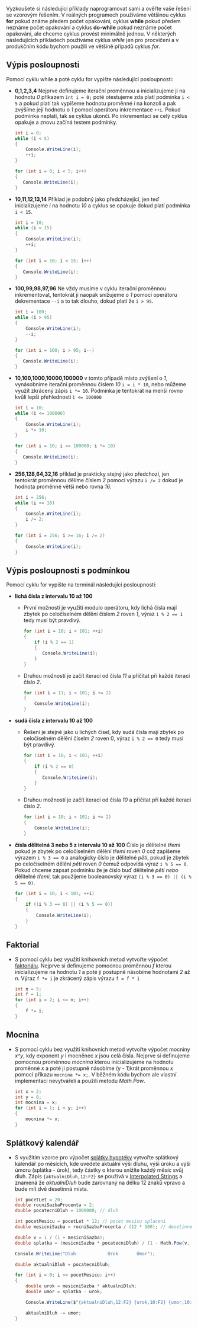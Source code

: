 Vyzkoušete si následující příklady naprogramovat sami a ověřte vaše řešení se vzorovým řešením. V reálných programech používáme většinou cyklus **for** pokud známe předem počet opakování, cyklus **while** pokud předem neznáme počet opakování a cyklus **do-while** pokud neznáme počet opakování, ale chceme cyklus provést minimálně jednou. V některých následujících příkladech používáme cyklus *while* jen pro procvičení a v produkčním kódu bychom použili ve většině případů cyklus *for*.

## Výpis posloupnosti
Pomocí cyklu while a poté cyklu for vypište následující posloupnosti:
  - **0,1,2,3,4** Nejprve definujeme iterační proměnnou a inicializujeme ji na hodnotu *0* příkazem ```int i = 0;``` poté otestujeme zda platí podmínka ```i < 5``` a pokud platí tak vypíšeme hodnotu proměnné *i* na konzoli a pak zvýšíme její hodnotu o *1* pomocí operátoru inkrementace  ```++i```. Pokud podmínka neplatí, tak se cyklus ukončí. Po inkrementaci se celý cyklus opakuje a znovu začíná testem podmínky. 

    ```c#
    int i = 0;
    while (i < 5)
    {
        Console.WriteLine(i);
        ++i;
    }
    ```
    ```c#
    for (int i = 0; i < 5; i++)
    {
       Console.WriteLine(i);
    }
    ```
    
  - **10,11,12,13,14** Příklad je podobný jako předcházející, jen teď inicializujeme *i* na hodnotu *10* a cyklus se opakuje dokud platí podmínka ```i < 15```.
    ```c#
    int i = 10;
    while (i < 15)
    {
        Console.WriteLine(i);
        ++i;
    }
    ```
    ```c#
    for (int i = 10; i < 15; i++)
    {
       Console.WriteLine(i);
    }
    ```

  - **100,99,98,97,96** Ne vždy musíme v cyklu iterační proměnnou inkrementovat, tentokrát ji naopak snižujeme o *1* pomocí operátoru dekrementace ```--i``` a to tak dlouho, dokud platí že ```i > 95```.
    ```c#
    int i = 100;
    while (i > 95)
    {
        Console.WriteLine(i);
        --i;
    }
    ``` 
    ```c#
    for (int i = 100; i > 95; i--)
    {
       Console.WriteLine(i);
    }
    ```
  - **10,100,1000,10000,100000** v tomto případě místo zvýšení o *1*, vynásobníme iterační proměnnou číslem *10* ```i = i * 10```, nebo můžeme využít zkrácený zápis ```i *= 10```. Podmínka je tentokrát na menší rovno kvůli lepší přehlednosti ```i <= 100000```
    ```c#
    int i = 10;
    while (i <= 100000)
    {
        Console.WriteLine(i);
        i *= 10;
    }
    ``` 
    ```c#
    for (int i = 10; i <= 100000; i *= 10)
    {
       Console.WriteLine(i);
    }
    ```
  - **256,128,64,32,16** příklad je prakticky stejný jako předchozí, jen tentokrát proměnnou dělíme číslem *2* pomocí výrazu ```i /= 2``` dokud je hodnota proměnné větší nebo rovna *16*.
    ```c#
    int i = 256;
    while (i >= 16)
    {
        Console.WriteLine(i);
        i /= 2;
    }  
    ``` 
    ```c#
    for (int i = 256; i >= 16; i /= 2)
    {
        Console.WriteLine(i);
    }
    ```
## Výpis posloupnosti s podmínkou 
Pomocí cyklu for vypište na terminál následující posloupnosti:
  - **lichá čísla z intervalu 10 až 100** 
      - První možností je využití modulo operátoru, kdy lichá čísla mají zbytek po celočíselném dělění číslem *2* roven *1*, výraz ```i % 2 == 1``` tedy musí být pravdivý.
        ```c#
        for (int i = 10; i < 101; ++i)
        {
            if (i % 2 == 1)
            {
               Console.WriteLine(i);
            }
        }
        ```
      - Druhou možností je začít iteraci od čísla *11* a přičítat při každé iteraci číslo *2*.
        ```c#
        for (int i = 11; i < 101; i += 2)
        {
            Console.WriteLine(i);
        }
        ```
  - **sudá čísla z intervalu 10 až 100** 
      - Řešení je stejné jako u lichých čísel, kdy sudá čísla mají zbytek po celočíselném dělění číselm *2* roven 0, výraz ```i % 2 == 0``` tedy musí být pravdivý.
        ```c#
        for (int i = 10; i < 101; ++i)
        {
            if (i % 2 == 0)
            {
               Console.WriteLine(i);
            }
        }
        ```
      - Druhou možností je začít iteraci od čísla *10* a přičítat při každé iteraci číslo *2*.
        ```c#
        for (int i = 10; i < 101; i += 2)
        {
            Console.WriteLine(i);
        }
        ```
     
  - **čísla dělitelná 3 nebo 5 z intervalu 10 až 100** Číslo je dělitelné *třemi* pokud je zbytek po celočíselném dělění *třemi* roven *0* což zapíšeme výrazem ```i % 3 == 0``` a analogicky číslo je dělitelné *pěti*, pokud je zbytek po celočíselném dělění *pěti* roven *0* čemuž odpovídá výraz ```i % 5 == 0```. Pokud chceme zapsat podmínku že je číslo buď dělitelné *pěti* *nebo* dělitelné *třemi*, tak použijeme booleanovský výraz ```(i % 3 == 0) || (i % 5 == 0)```.
    ```c#
    for (int i = 10; i < 101; ++i)
    {
        if ((i % 3 == 0) || (i % 5 == 0))
        {
            Console.WriteLine(i);
        }
    }
    ```
##  Faktorial
  - S pomocí cyklu bez využití knihovních metod vytvořte výpočet [faktoriálu](https://cs.wikipedia.org/wiki/Faktoriál). Nejprve si definujeme pomocnou proměnnou *f* kterou inicializujeme na hodnotu *1* a poté ji postupně násobíme hodnotami *2* až *n*. Výraz ```f *= i``` je zkrácený zápis výrazu ```f = f * i```

    ```c#
    int n = 5;
    int f = 1;
    for (int i = 2; i <= n; i++)
    {
        f *= i;
    }
    ```
##  Mocnina
  - S pomocí cyklu bez využití knihovních metod vytvořte výpočet mocniny *x^y*, kdy exponent *y* i mocněnec *x* jsou celá čísla.  Nejprve si definujeme pomocnou proměnnou *mocnina* kterou inicializujeme na hodnotu proměnné *x* a poté ji postupně násobíme (y - 1)krát proměnnou *x* pomocí příkazu ```mocnina *= x;```. V běžném kódu bychom ale vlastní implementaci nevytvářeli a použili metodu *Math.Pow*.

    ```c#
    int x = 2;
    int y = 8;
    int mocnina = x;
    for (int i = 1; i < y; i++)
    {
        mocnina *= x;
    }
    ```
##  Splátkový kalendář
  - S využitím vzorce pro výpočet [splátky hypotéky](http://www.aristoteles.cz/matematika/financni_matematika/hypoteka-vypocet.php) vytvořte splátkový kalendář po měsících, kde uvedete aktuální výši dluhu, výši úroku a výši úmoru (splátka - úrok), tedy částky o kterou snížíte každý měsíc svůj dluh. Zápis ```{aktualniDluh,12:F2}``` se používá v [Interpolated Strings](https://docs.microsoft.com/en-us/dotnet/csharp/language-reference/keywords/interpolated-strings) a znamená že *aktualniDluh* bude zarovnaný na délku 12 znaků vpravo a bude mít dvě desetinná místa.
    ```c#
    int pocetLet = 20;
    double rocniSazbaProcenta = 2;
    double pocatecniDluh = 1000000; // dluh

    int pocetMesicu = pocetLet * 12; // pocet mesicu splaceni
    double mesicniSazba = rocniSazbaProcenta / (12 * 100); // desetinne cislo

    double v = 1 / (1 + mesicniSazba);
    double splatka = (mesicniSazba * pocatecniDluh) / (1 - Math.Pow(v, pocetMesicu));

    Console.WriteLine("Dluh            Úrok       Úmor");

    double aktualniDluh = pocatecniDluh;

    for (int i = 0; i <= pocetMesicu; i++)
    {
        double urok = mesicniSazba * aktualniDluh;
        double umor = splatka - urok;

        Console.WriteLine($"{aktualniDluh,12:F2} {urok,10:F2} {umor,10:F2} ");

        aktualniDluh -= umor;
    }       
    ```

